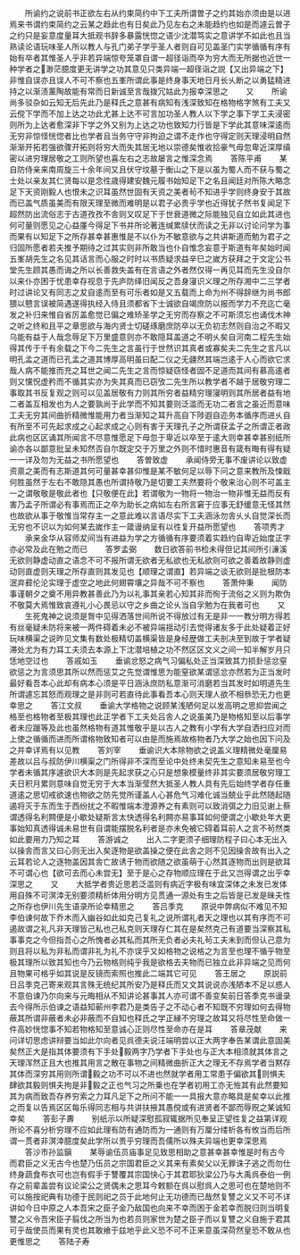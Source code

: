 <!-- { "loadSidebar": true } -->
　　所谕约之说前书正欲左右从约束简约中下工夫所谓曽子之约其始亦须由是以进焉来书谓约束简约之云某之趋此也有日矣此乃见左右之未能趋约也如是而遽云曽子之约只是妄意度量耳大抵观书辞多暴露恍惚之语少沈潜笃实之意讲学不如此也且当熟读论语玩味圣人所以教人与孔门弟子学乎圣人者则自可见盖圣门实学循循有序有始有卒者其惟圣人乎非若异端惊夸笼罩自谓一超径诣而卒为穷大而无所据也近世一种学者之渺茫臆度更无讲学之功其意见只类异端一超径诣之説【又出异端之下】非惟自误亦且误人不可不察也五峯所谓此事是终身事天地日月长乆断之以勇猛精进持之以渐渍薰陶故能有常而日新诚至言哉拨冗姑此为报幸深思之
　　又
　　所谕尚多驳杂如云知无后先此乃是释氏之意甚有病知有浅深致知在格物格字煞有工夫又云傥下学而不加上达之功此尤甚上达不可言加功圣人教人以下学之事下学工夫浸密则所为上达者愈深非下学之外又别为上达之功也致知力行皆是下学此其意味深逺而无穷非惊怪恍惚者比也学者且当务守守非拘迫之谓不走作也守得定则天理浸明自然渐渐开拓若强欲骤开拓则将穷大而失其居无地以崇德矣惟收拾豪气毋忽卑近深厚缜密以进穷理居敬之工则所望也喜左右之志故屡言之惟深念焉
　　答陈平甫
　　某自防侍亲来南周旋三十余年间又且伏守坟墓于衡山之下是以虽为蜀人而不获与蜀之士处以亲友其仁贤每以是念徃歳得建安魏元履书始知足下之名且闻廷对所陈大略念足下天资刚毅人也恨未之识耳虽然世固有天资之美者茍不知进乎学则终身安于其故而已盖气质虽美而有限天理至微而难明是以君子必贵乎学也近得犹子然书复闻足下超然防出流俗志于古道孜孜不舎则又叹足下于世衰道微之际能独见自立如此其进也何可量则愿见之心益厪今得足下书并所论著连缄累牍伏而读之无非以讨论问学为事而果有以知足下之所存甚幸甚惠惟是不以仆为不敏意欲与之共讲斯道而勉为君子之归固所愿者若夫推予期待之过其实则非所敢当也仆自惟念妄意于斯道有年矣始时闻五峯胡先生之名见其话言而心服之时时以书质疑求益辛巳之嵗方获拜之于文定公书堂先生顾其愚而诲之所以长善救失盖有在言语之外者然仅得一再见耳而先生没自尔以来仆亦困于忧患幸存视息于先庐防绎旧闻反之吾身寖识义理之所存湘中二三学者时过讲论又有同志之犮自逺而至有可乐者如是又五载而上命为州不得辞继为尚书郎猥以戆言误被简遇遂得执经入侍且须都省下士诚欲自竭庶防以报而学力不充迄亡毫发之补归来惟自省厉盖愈觉已偏之难矫圣学之无穷而存察之不可斯须忘也诵伐木神之听之终和且平之章思欲与海内贤士切磋琢磨庶防卒以无负初志然则自治之不暇又乌能有益于人哉念辱足下万里盛意则亦不敢隠耳盖道之不明乆矣自河南二程先生始得其传于千有余载之下今二先生之言虽行于世然识其真者或寡矣夫二先生之言凡以明孔孟之道而已孔孟之道其博厚高明虽曰配二仪之无疆然其端岂逺于人心而欲它求哉人病不能推而充之耳世之闻二先生之言而惊疑窃怪者固不足道而其间有慕高逺者则又戃怳虚矜而不循其实亦为失其真而已窃攷二先生所以教学者不越于居敬穷理二事取其书反复观之则可以见盖居敬有力则其所穷者益精穷理寖明则其所居者益有地二者盖互相发也为人之要孰尚于此学而不知其要则泛滥而无功二者言之虽近而意味工夫无穷其间曲折精微惟能用力者当渐知之耳升高自下陟遐自迩务本循序而进乆自有所至不可先起求成之心起求成之心则有害于天理孔子之所谓获孟子之所谓正者政此病也区区诵其所闻言不尽意惟愿足下毋忽于卑近以卒至于逺大则幸甚幸甚别纸所谕亦各以鄙意批呈未知然否自尔既定交于万里之外则不惜时惠音有箴有晦有得有疑一一详及勿为无益之书所愿望也
　　答曽致虚
　　承闻侍旁无事不废讲论以致虚资禀之美而有志斯道其何可量甚幸甚仰惟是某不敏何足以辱下问之意来教所及悚戢何胜虽然于左右不敢隠其愚也所谓持敬乃是切要工夫然要将个敬来治心则不可盖主一之谓敬敬是敬此者也【只敬便在此】若谓敬为一物将一物治一物非惟无益而反有害乃孟子所谓必有事焉而正之卒为助长之病如左右所言窘于应事无舒缓意无怪其然也故欲从事于敬惟当常存主一之意此难以言语尽实下工夫涵泳勿舎乆乆自觉深长而无穷也不识以为如何某去嵗作主一箴谩纳呈有以徃复开益所愿望也
　　答项秀才
　　承来金华从容师犮间当有进益为学之方循循有序要须着实趋约自卑近始度正字亦必常及此在勉之而已
　　答罗孟弼
　　数日欲答前书检未得但记其间所引濓溪无欲则静虚动直之语念不可不报所谓无欲者无私欲也无私欲则可欲之善着故静则虚动则直虚则天理之所存直则其发见也【顺理之谓直】若异端之谈无欲则是批根防本泯弃彛伦沦实理于虚空之地此何翅霄壤之异哉不可不察也
　　答萧仲秉
　　闻防事谨朝夕之奠不用异教甚善此乃为以礼事其亲若心知其非而徇于流俗之义则为欺伪不敬莫大焉惟致哀遵礼小心畏忌以守之乡曲之论乆当自孚勉为在我者可也
　　又
　　生死鬼神之说须是胷中见得洒落世间所说不得放过有无是非一一教分明方得若有丝毫疑未防将来被一两件碍着未必不被异端揺动引去觉得诸友多于此处疑着正好玩味横渠之说昨见文集有数处极精切盖横渠皆是身经歴做工夫剖决至到故于学者疑滞处尤为有力耳工夫须去本源上下沈潜培植之功不然区区文义之间一知半解岁月只恁地空过也
　　答戚如玉
　　垂谕忿怒之病气习偏私处正当深致其力损卦惩忿窒欲惩之为言须思其所以然而惩艾之先觉谓惟思为能窒欲某谓惩忿亦然若为正当发时最好看吾本心此却有病本心须是平日涵泳庶防私意渐可消磨若当其发时如明道先生所谓遽忘其怒而观理之是非则可若直待此事看吾本心则天理人欲不相叅恐无力也更幸思之
　　答江文叔
　　垂谕大学格物之说顾某浅陋何足以发高明之思抑尝闻之格至也格物者至极其理也此正学者下工夫处吕舎人之说虽美乃是物格知至以后事学者未应躐等及此也虽然格物有道其惟敬乎是以古人之教有小学有大学自洒扫应对而上使之循循而进而所谓格物致知者可以由是而施焉故格物者乃大学之始也因下问及之并幸详焉有以见教
　　答刘宰
　　垂谕识大本除物欲之说盖义理精微处毫厘易差故以吕与叔防伊川横渠之门所得非不深而至论中处终未契先生之意知未易至也今学者未循其序遽欲识大本则是先起求获之心只是想象模量终非其实要须居敬穷理工夫日积月累则意味自觉无穷于大本当渐莹然大抵圣人教人具有先后始终学者存任重道逺之思切戒欲速也物欲之防先觉所谨盖人心甚危气习难化诚当兢业乎此然随起随遏将灭于东而生于西纷扰之不暇惟端本澄源养之有素则可以致消弭之力旧见谢上蔡谓透得名利闗便是小歇处疑斯言太快透得名利闗亦易事耳如何便谓之小歇处年大更事始知真透得诚未易世有自谓能摆脱名利者是亦未免被它碍着耳前人之言不茍然类如此要用力乃知之耳
　　答游诚之
　　出入二字更须子细理防程子曰心本无出入以操舎而言又曰心则无出入矣逐物是欲盖操之便在此舎之则不见因操舎故有出入之云耳若论人之逐物盖因其舎亡故诱于物而欲随之欲虽萌于心然其逐物而出则是欲耳不可谓心也【欲可去而心未尝无】至于是心之存物顺应理在于此又岂得谓之出乎幸深思之
　　又
　　大抵学者贵近思若泛滥则有病近字极有味宜深体之未发已发体用自殊不可溟涬无别要须精析体用分明方见贯通一源处有生之后皆是已发是昧夫性之所存也伊川先生语录所论幸精思之
　　答吕季克
　　原说中弊病似不难见不知李伯谏何故下乔木而入幽谷如此如克己复礼之说所谓礼者天之理也以其有序而不可遏故谓之礼凡非天理皆己私也己私克则天理存仁其在是矣然克己有道要当深察其私事事克之今但指吾心之所愧者必其私而其所无负者必夫礼茍工夫未到而但认己意为则且将以私为非私而谓非礼为礼不亦误乎又如格物之说格之为言至也理不循乎物至极其理所以致其知也今乃云物格则纯乎我是欲格去夫物而已独立此非异端之见而何且物果可格乎如其说是反镜而索照也推此二端其它可见
　　答王居之
　　原説前日吕季克己寄来观其言殊无统纪其所安乃是释氏而又文其说说亦浅陋本不足以惑人不意伯谏乃尔向来与元晦相从不知讲论甚事其人亦可谓不善变矣前日答季克书谩录去今得所示伯谏之语益知蕲州李君乃是类告子之不动心者不知既不穷理如何去得物蔽其所谓非蔽者未必非蔽而不自知也释氏之学正縁不穷理之故耳又将尽性至命做一件高妙恍惚事不知若物格知至意诚心正则尽性至命亦在是耳
　　答章茂献
　　来问详切思虑讲辩要当如此尔向者见呉德夫说汪端明尝以正大两字奉告某谓此意固美矣然正大是指其体要须有下手处毅两字乃学者下手处也与正大本相须就其体言之天理浑然正且大也推其用言之散在事物之间精微曲折正大之理无不存焉学者当黙存其体而深穷其用则所谓毅之功不可以不进也然就学者用工常患于偏欲其则惧夫肆欲其毅则惧夫拘是非毅之正也气习之所乗也在学者初用工亦无恠其有此然要知其为病而致吾存养穷索之力耳凡足下之所问不能一一具报大意亦略具是矣幸以此推之而复以告焉区区每乐得同志相与共讲扶掖其愚傥或有进贤者不鄙而辱贶之某诚知幸矣
　　答彭子夀
　　别纸示以所疑深慰孤寂辄据所见奉呈正望徃复之益第详观所论不喜分析穷理不应如此理有防有通防而为一通则有万厘分缕析各有攸当而后所谓一贯者非溟涬臆度矣此学所以贵乎穷理而吾儒所以殊夫异端也更幸深思焉
　　答沙市孙监鎭
　　某辱谕伍员庙事足见致思相助之意甚幸甚幸惟是时有古今而君臣之义无古今也楚乃伍员之宗国君臣之义其来有素矣父以无罪诛子逃之而勿仕终身蔬食布衣可也岂有假手于讐覆其宗国快心于其君耶狄梁公乃与大禹呉泰伯一例存之前辈盖尝有议论梁公之贤偶未之思耳今敕额在呉以慰呉人之思可也在楚地则不可以施按祀典有功德于民则祀之员于此地何止无功德而已哉然复讐之义又不可不详讲如今日中原之人本吾宋之臣子金乃敌国也向来不幸而困于金若幸而脱归则当明复讐之义令吾宋臣子翦伐之所当为也若员则家世为楚之臣子而以复讐之义自施于君其可乎哉使员而果有灵也其敢飨于兹地乎此义恐不可不正来意虽深荷然皇恐不敢从也更惟思之
　　答陆子寿
